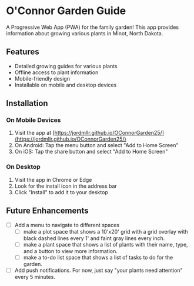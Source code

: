 # O'Connor Garden Guide

A Progressive Web App (PWA) for the family garden! This app provides information about growing various plants in Minot, North Dakota.

## Features

- Detailed growing guides for various plants
- Offline access to plant information
- Mobile-friendly design
- Installable on mobile and desktop devices

## Installation

### On Mobile Devices

1. Visit the app at [https://jordmllr.github.io/OConnorGarden25/](https://jordmllr.github.io/OConnorGarden25/)
2. On Android: Tap the menu button and select "Add to Home Screen"
3. On iOS: Tap the share button and select "Add to Home Screen"

### On Desktop

1. Visit the app in Chrome or Edge
2. Look for the install icon in the address bar
3. Click "Install" to add it to your desktop

## Future Enhancements
- [ ] Add a menu to navigate to different spaces
    - [ ] make a plot space that shows a 10'x20' grid with a grid overlay with black dashed lines every 1' and faint gray lines every inch.
    - [ ] make a plant space that shows a list of plants with their name, type, and a button to view more information.
    - [ ] make a to-do list space that shows a list of tasks to do for the garden.
- [ ] Add push notifications. For now, just say "your plants need attention" every 5 minutes.